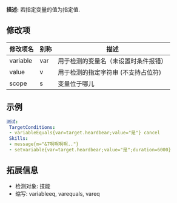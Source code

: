 **描述:** 若指定变量的值为指定值.

修改项
---

| 修改项名  | 别称           | 描述                      |
| --------- | -------------- | ------------------------- |
| variable | var | 用于检测的变量名（未设置时条件报错） |
| value | v | 用于检测的指定字符串 (不支持占位符) |
| scope | s | 变量位于哪儿 |

示例
---

```yaml
测试:
 TargetConditions:
 - variableEquals{var=target.heardbear;value="是"} cancel
 Skills:
 - message{m="&7啊啊啊啊.."}
 - setvariable{var=target.heardbear;value="是";duration=6000}
```

拓展信息
---

- 检测对象: 技能
- 缩写: variableeq, varequals, vareq
